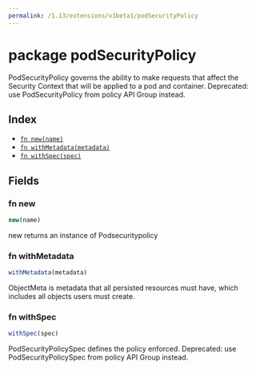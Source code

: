 ```yaml
---
permalink: /1.13/extensions/v1beta1/podSecurityPolicy
---
```


# package podSecurityPolicy

PodSecurityPolicy governs the ability to make requests that affect the Security Context that will be applied to a pod and container. Deprecated: use PodSecurityPolicy from policy API Group instead.

## Index

* [`fn new(name)`](#fn-new)
* [`fn withMetadata(metadata)`](#fn-withmetadata)
* [`fn withSpec(spec)`](#fn-withspec)

## Fields

### fn new

```ts
new(name)
```

new returns an instance of Podsecuritypolicy

### fn withMetadata

```ts
withMetadata(metadata)
```

ObjectMeta is metadata that all persisted resources must have, which includes all objects users must create.

### fn withSpec

```ts
withSpec(spec)
```

PodSecurityPolicySpec defines the policy enforced. Deprecated: use PodSecurityPolicySpec from policy API Group instead.
